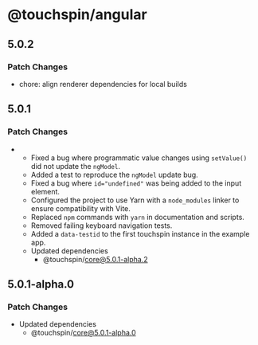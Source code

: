 # @touchspin/angular

## 5.0.2

### Patch Changes

- chore: align renderer dependencies for local builds

## 5.0.1

### Patch Changes

- - Fixed a bug where programmatic value changes using `setValue()` did not update the `ngModel`.
  - Added a test to reproduce the `ngModel` update bug.
  - Fixed a bug where `id="undefined"` was being added to the input element.
  - Configured the project to use Yarn with a `node_modules` linker to ensure compatibility with Vite.
  - Replaced `npm` commands with `yarn` in documentation and scripts.
  - Removed failing keyboard navigation tests.
  - Added a `data-testid` to the first touchspin instance in the example app.
  - Updated dependencies
    - @touchspin/core@5.0.1-alpha.2

## 5.0.1-alpha.0

### Patch Changes

- Updated dependencies
  - @touchspin/core@5.0.1-alpha.0
